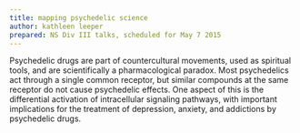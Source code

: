 ```yaml
---
title: mapping psychedelic science
author: kathleen leeper
prepared: NS Div III talks, scheduled for May 7 2015
---
```


Psychedelic drugs are part of countercultural movements, used as spiritual tools, and are scientifically a pharmacological paradox. Most psychedelics act through a single common receptor, but similar compounds at the same receptor do not cause psychedelic effects. One aspect of this is the differential activation of intracellular signaling pathways, with important implications for the treatment of depression, anxiety, and addictions by psychedelic drugs.
